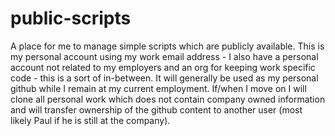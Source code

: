 # public-scripts
A place for me to manage simple scripts which are publicly available.
This is my personal account using my work email address - I also have a personal account not related to my employers and an org for keeping work specific code - this is a sort of in-between. It will generally be used as my personal github while I remain at my current employment. If/when I move on I will clone all personal work which does not contain company owned information and will transfer ownership of the github content to another user (most likely Paul if he is still at the company). 
